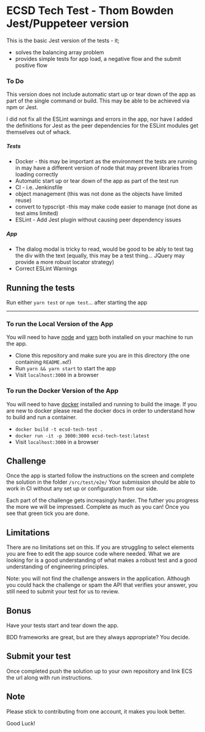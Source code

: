 # ECSD Tech Test - Thom Bowden Jest/Puppeteer version
This is the basic Jest version of the tests - it; 
- solves the balancing array problem
- provides simple tests for app load, a negative flow and the submit positive flow

### To Do
This version does not include automatic start up or tear down of the app as part of the single command or build. 
This may be able to be achieved via npm or Jest.

I did not fix all the ESLint warnings and errors in the app, nor have I added the definitions for Jest as the peer dependencies for the ESLint modules get themselves out of whack. 

##### Tests
- Docker - this may be important as the environment the tests are running in may have a different version of node that may prevent libraries from loading correctly
- Automatic start up or tear down of the app as part of the test run
- CI - i.e. Jenkinsfile
- object management (this was not done as the objects have limited reuse)
- convert to typscript -this may make code easier to manage (not done as test aims limited)
- ESLint - Add Jest plugin without causing peer dependency issues
 
##### App

- The dialog modal is tricky to read, would be good to be ably to test tag the div with the text (equally, this may be a test thing... JQuery may provide a more robust locator strategy)  
- Correct ESLint Warnings

## Running the tests

Run either `yarn test` or `npm test`... after starting the app


----------------------------------------------------------------------------

### To run the Local Version of the App
You will need to have [node] and [yarn] both installed on your machine to run the app.

- Clone this repository and make sure you are in this directory (the one containing `README.md`!)
- Run `yarn && yarn start` to start the app
- Visit `localhost:3000` in a browser

### To run the Docker Version of the App 

You will need to have [docker] installed and running to build the image.
If you are new to docker please read the docker docs in order to understand how to build and run a container.

- `docker build -t ecsd-tech-test .`
- `docker run -it -p 3000:3000 ecsd-tech-test:latest`
- Visit `localhost:3000` in a browser

## Challenge 
Once the app is started follow the instructions on the screen and complete the solution in the folder `/src/test/e2e/`
Your submission should be able to work in CI without any set up or configuration from our side.

Each part of the challenge gets increasingly harder. The futher you progress the more we will be impressed.
Complete as much as you can!
Once you see that green tick you are done.

## Limitations
There are no limitations set on this. If you are struggling to select elements you are free to edit the app source code where needed.
What we are looking for is a good understanding of what makes a robust test and a good understanding of engineering principles.

Note: you will not find the challenge answers in the application. Although you could hack the challenge or spam the API that verifies your answer, you still need to submit your test for us to review. 


## Bonus
Have your tests start and tear down the app.

BDD frameworks are great, but are they always appropriate? You decide.

## Submit your test
Once completed push the solution up to your own repository and link ECS the url along with run instructions.

## Note
Please stick to contributing from one account, it makes you look better.

Good Luck!

[docker]: https://docs.docker.com/get-started/
[node]: https://nodejs.org/en/
[yarn]: https://yarnpkg.com/en/
